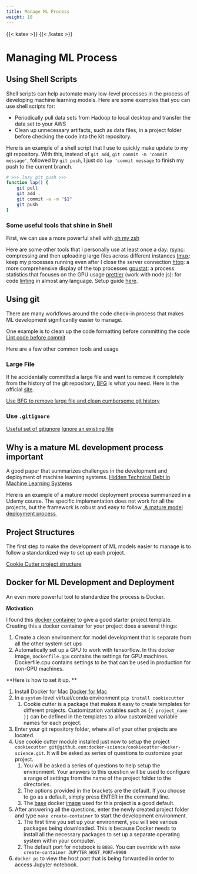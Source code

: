 ```yaml
---
title: Manage ML Process
weight: 10
---
```

<!-- Just need a katex comment to generate katex -->

{{< katex >}} {{< /katex >}}

# Managing ML Process

## Using Shell Scripts

Shell scripts can help automate many low-level processes in the process of developing machine learning models. Here are some examples that you can use shell scripts for:
- Periodically pull data sets from Hadoop to local desktop and transfer the data set to your AWS
- Clean up unnecessary artifacts, such as data files, in a project folder before checking the code into the kit repository.

Here is an example of a shell script that I use to quickly make update to my git repository.  With this, instead of `git add`, `git commit -m 'commit message'`, followed by `git push`, I just do `lap 'commit message` to finish my push to the current branch. 

```bash
# >>> lazy git push >>>
function lap() {
    git pull
    git add .
    git commit -a -m "$1"
    git push
}
```

### Some useful tools that shine in Shell

First, we can use a more powerful shell with [oh my zsh][1]

Here are some other tools that I personally use at least once a day: 
[rsync][2]: compressing and then uploading large files across different instances
[tmux][3]: keep my processes running even after I close the server connection 
[htop][4]: a more comprehensive display of the top processes 
[gpustat][5]: a process statistics that focuses on the GPU usage 
[prettier][6] (work with node.js): for code [linting][7] in almost any language. Setup guide [here][8]. 

## Using git

There are many workflows around the code check-in process that makes ML development significantly easier to manage. 

One example is to clean up the code formatting before committing the code 
[Lint code before commit][9]

Here are a few other common tools and usage

### Large File

If he accidentally committed a large file and want to remove it completely from the history of the git repository, [BFG][10] is what you need. Here is the official [site][11].

[Use BFG to remove large file and clean cumbersome git history][12]

### Use `.gitignore`

[Useful set of gitignore][13]
[Ignore an existing file][14]

## Why is a mature ML development process important

A good paper that summarizes challenges in the development and deployment of machine learning systems.
[Hidden Technical Debt in Machine Learning Systems][15]

Here is an example of a mature model deployment process summarized in a Udemy course. The specific implementation does not work for all the projects, but the framework is robust and easy to follow 
[ A mature model deployment process ][16]

## Project Structures

The first step to make the development of ML models easier to manage is to follow a standardized way to set up each project.

[Cookie Cutter project structure][17]

## Docker for ML Development and Deployment

An even more powerful tool to standardize the process is Docker.

**Motivation**

I found this [docker container][18] to give a good starter project template. Creating this a docker container for your project does a several things:
1. Create a clean environment for model development that is separate from all the other system set ups
2. Automatically set up a GPU to work with tensorflow. In this docker image, `Dockerfile.gpu` contains the settings for GPU machines. Dockerfile.cpu contains settings to be that can be used in production for non-GPU machines.

**Here is how to set it up. **

1. Install Docker for Mac [Docker for Mac][19]
2. In a `system`-level virtual/conda environment `pip install cookiecutter`
	1. Cookie cutter is a package that makes it easy to create templates for different projects. Customization variables such as `{{ project_name }}` can be defined in the templates to allow customized variable names for each project.
3. Enter your git repository folder, where all of your other projects are located.
4. Use cookie cutter module installed just now to setup the project `cookiecutter git@github.com:docker-science/cookiecutter-docker-science.git`. It will be asked as series of questions to customize your project.
	1. You will be asked a series of questions to help setup the environment. Your answers to this question will be used to configure a range of settings from the name of the project folder to the directories.
	2. The options provided in the brackets are the default. If you choose to go as a default, simply press ENTER in the command line.
	3. The [base][20] docker [image][21] used for this project is a good default.
5. After answering all the questions, enter the newly created project folder and type `make create-container` to start the development environment. 
	1. The first time you set up your environment, you will see various packages being downloaded. This is because Docker needs to install all the necessary packages to set up a separate operating system within your computer.
	2. The default port for notebook is `8888`. You can override with `make create-container JUPYTER_HOST_PORT=9900`
6. `docker ps` to view the host port that is being forwarded in order to access Jupyter notebook.

[1]:	https://ohmyz.sh
[2]:	https://www.digitalocean.com/community/tutorials/how-to-use-rsync-to-sync-local-and-remote-directories
[3]:	https://www.hamvocke.com/blog/a-quick-and-easy-guide-to-tmux/
[4]:	https://delightlylinux.wordpress.com/2014/03/24/htop-a-better-process-viewer-then-top/
[5]:	https://github.com/wookayin/gpustat
[6]:	https://prettier.io
[7]:	https://en.wikipedia.org/wiki/Lint_(software)
[8]:	https://prettier.io/docs/en/install.html
[9]:	https://prettier.io/docs/en/precommit.html
[10]:	https://formulae.brew.sh/formula/bfg
[11]:	https://rtyley.github.io/bfg-repo-cleaner/
[12]:	https://www.phase2technology.com/blog/removing-large-files-git-bfg
[13]:	https://github.com/github/gitignore
[14]:	https://stackoverflow.com/questions/1274057/how-to-make-git-forget-about-a-file-that-was-tracked-but-is-now-in-gitignore
[15]:	https://papers.nips.cc/paper/2015/file/86df7dcfd896fcaf2674f757a2463eba-Paper.pdf
[16]:	https://christophergs.github.io/machine%20learning/2019/03/17/how-to-deploy-machine-learning-models/
[17]:	https://drivendata.github.io/cookiecutter-data-science/#directory-structure
[18]:	https://github.com/docker-science/cookiecutter-docker-science
[19]:	https://store.docker.com/editions/community/docker-ce-desktop-mac
[20]:	https://docs.docker.com/develop/develop-images/baseimages/
[21]:	https://hub.docker.com/r/manifoldai/orbyter-ml-dev